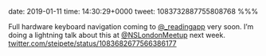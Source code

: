 date: 2019-01-11
time: 14:30:29+0000
tweet: 1083732887755808768
%%%

Full hardware keyboard navigation coming to [@_readingapp](https://twitter.com/_readingapp) very soon. I’m doing a lightning talk about this at [@NSLondonMeetup](https://twitter.com/NSLondonMeetup) next week. [twitter.com/steipete/status/1083682677566386177](https://twitter.com/steipete/status/1083682677566386177)
